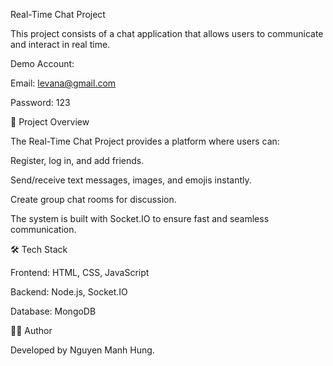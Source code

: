 Real-Time Chat Project

This project consists of a chat application that allows users to communicate and interact in real time.

Demo Account:

Email: levana@gmail.com

Password: 123

📌 Project Overview

The Real-Time Chat Project provides a platform where users can:

Register, log in, and add friends.

Send/receive text messages, images, and emojis instantly.

Create group chat rooms for discussion.

The system is built with Socket.IO to ensure fast and seamless communication.

🛠️ Tech Stack

Frontend: HTML, CSS, JavaScript

Backend: Node.js, Socket.IO

Database: MongoDB

👨‍💻 Author

Developed by Nguyen Manh Hung.
